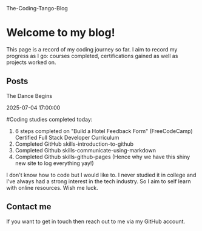 <html lang="en">
  <head>
    <meta charset="UTF-8">
    The-Coding-Tango-Blog
   </head>
    <body>
<h1>Welcome to my blog!
  </h1>
<p>This page is a record of my coding journey so far. I aim to record my progress as I go: courses completed, certifications gained as well as projects worked on.
  </p> 
<h2>Posts</h2>
<p>The Dance Begins</p>
<p>2025-07-04 17:00:00</p>
<p>#Coding studies completed today:<p>

<ol><li>6 steps completed on "Build a Hotel Feedback Form" (FreeCodeCamp) Certified Full Stack Developer Curriculum</li>
<li>Completed GitHub skills-introduction-to-github</li>
<li>Completed Github skills-communicate-using-markdown</li>
<li>Completed Github skills-github-pages (Hence why we have this shiny new site to log everything yay!)</li>
  </ol>
<p>I don't know how to code but I would like to. I never studied it in college and I've always had a strong interest in the tech industry. So I aim to self learn with online resources. Wish me luck.</p></ul>

<h2>Contact me</h2>

<p>If you want to get in touch then reach out to me via my GitHub account.
  </p> 
    </body>
      
